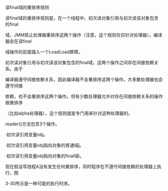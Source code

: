 读final域的重排序规则

读final域的重排序规则是，在一个线程中，初次读对象引用与初次读该对象包含的final

域，JMM禁止处理器重排序这两个操作（注意，这个规则仅仅针对处理器）。编译器会在读final

域操作的前面插入一个LoadLoad屏障。

初次读对象引用与初次读该对象包含的final域，这两个操作之间存在间接依赖关系。由于

编译器遵守间接依赖关系，因此编译器不会重排序这两个操作。大多数处理器也会遵守间接

依赖，也不会重排序这两个操作。但有少数处理器允许对存在间接依赖关系的操作做重排序

（比如alpha处理器），这个规则就是专门用来针对这种处理器的。

reader\(\)方法包含3个操作。

·初次读引用变量obj。

·初次读引用变量obj指向对象的普通域j。

·初次读引用变量obj指向对象的final域i。

现在假设写线程A没有发生任何重排序，同时程序在不遵守间接依赖的处理器上执行，图

3-30所示是一种可能的执行时序。

